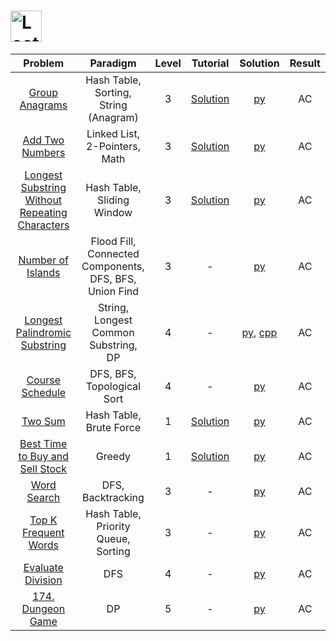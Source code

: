 # [<img align="center" height="50" src="https://assets.leetcode.com/static_assets/public/webpack_bundles/images/logo-dark.e99485d9b.svg" alt="LeetCode Home">](https://leetcode.com/)

|                                                             Problem                                                             |                        Paradigm                        | Level |                                              Tutorial                                              |                                       Solution                                       | Result |
| :-----------------------------------------------------------------------------------------------------------------------------: | :----------------------------------------------------: | :---: | :------------------------------------------------------------------------------------------------: | :----------------------------------------------------------------------------------: | :----: |
|                                 [Group Anagrams](https://leetcode.com/problems/group-anagrams/)                                 |         Hash Table, Sorting, String (Anagram)          |   3   |                 [Solution](https://leetcode.com/problems/group-anagrams/solution/)                 |                              [py](./Group_Anagrams.py)                               |   AC   |
|                                [Add Two Numbers](https://leetcode.com/problems/add-two-numbers/)                                |             Linked List, 2-Pointers, Math              |   3   |                [Solution](https://leetcode.com/problems/add-two-numbers/solution/)                 |                              [py](./Add_Two_Numbers.py)                              |   AC   |
| [Longest Substring Without Repeating Characters](https://leetcode.com/problems/longest-substring-without-repeating-characters/) |               Hash Table, Sliding Window               |   3   | [Solution](https://leetcode.com/problems/longest-substring-without-repeating-characters/solution/) |              [py](./Longest_Substring_Without_Repeating_Characters.py)               |   AC   |
|                              [Number of Islands](https://leetcode.com/problems/number-of-islands/)                              | Flood Fill, Connected Components, DFS, BFS, Union Find |   3   |                                                 -                                                  |                             [py](./Number_of_Islands.py)                             |   AC   |
|                  [Longest Palindromic Substring](https://leetcode.com/problems/longest-palindromic-substring/)                  |          String, Longest Common Substring, DP          |   4   |                                                 -                                                  | [py](./Longest_Palindromic_Substring.py), [cpp](./Longest_Palindromic_Substring.cpp) |   AC   |
|                                [Course Schedule](https://leetcode.com/problems/course-schedule/)                                |               DFS, BFS, Topological Sort               |   4   |                                                 -                                                  |                              [py](./Course_Schedule.py)                              |   AC   |
|                                        [Two Sum](https://leetcode.com/problems/two-sum/)                                        |                Hash Table, Brute Force                 |   1   |                    [Solution](https://leetcode.com/problems/two-sum/solution/)                     |                                  [py](./Two_Sum.py)                                  |   AC   |
|                [Best Time to Buy and Sell Stock](https://leetcode.com/problems/best-time-to-buy-and-sell-stock/)                |                         Greedy                         |   1   |        [Solution](https://leetcode.com/problems/best-time-to-buy-and-sell-stock/solution/)         |                      [py](./Best_Time_to_Buy_and_Sell_Stock.py)                      |   AC   |
|                                    [Word Search](https://leetcode.com/problems/word-search/)                                    |                   DFS, Backtracking                    |   3   |                                                 -                                                  |                                [py](./Word_Search.py)                                |   AC   |
|                           [Top K Frequent Words](https://leetcode.com/problems/top-k-frequent-words/)                           |          Hash Table, Priority Queue, Sorting           |   3   |                                                 -                                                  |                           [py](./Top_K_Frequent_Words.py)                            |   AC   |
|                              [Evaluate Division](https://leetcode.com/problems/evaluate-division/)                              |                          DFS                           |   4   |                                                 -                                                  |                             [py](./Evaluate_Division.py)                             |   AC   |
|                                [174. Dungeon Game](https://leetcode.com/problems/dungeon-game/)                                 |                           DP                           |   5   |                                                 -                                                  |                             [py](./174_Dungeon_Game.py)                              |   AC   |
